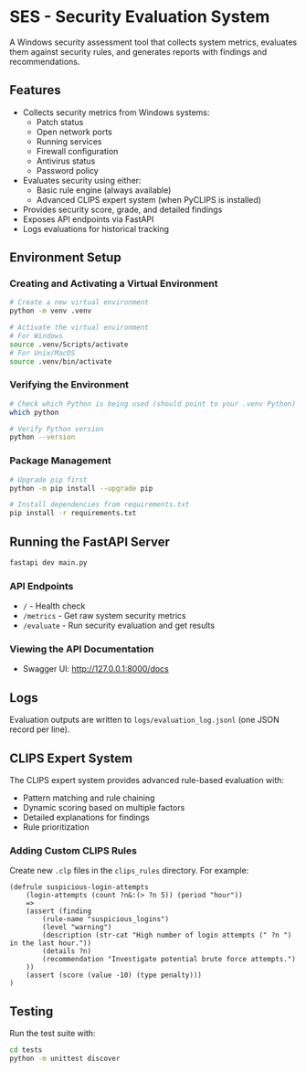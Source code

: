 # SES - Security Evaluation System

A Windows security assessment tool that collects system metrics, evaluates them against security rules, and generates reports with findings and recommendations.

## Features

- Collects security metrics from Windows systems:
  - Patch status
  - Open network ports
  - Running services
  - Firewall configuration
  - Antivirus status
  - Password policy
- Evaluates security using either:
  - Basic rule engine (always available)
  - Advanced CLIPS expert system (when PyCLIPS is installed)
- Provides security score, grade, and detailed findings
- Exposes API endpoints via FastAPI
- Logs evaluations for historical tracking

## Environment Setup

### Creating and Activating a Virtual Environment

```bash
# Create a new virtual environment
python -m venv .venv

# Activate the virtual environment
# For Windows
source .venv/Scripts/activate  
# For Unix/MacOS
source .venv/bin/activate
```

### Verifying the Environment

```bash
# Check which Python is being used (should point to your .venv Python)
which python  

# Verify Python version
python --version
```

### Package Management

```bash
# Upgrade pip first
python -m pip install --upgrade pip

# Install dependencies from requirements.txt
pip install -r requirements.txt
```

## Running the FastAPI Server

```bash
fastapi dev main.py
```

### API Endpoints

- `/` - Health check
- `/metrics` - Get raw system security metrics
- `/evaluate` - Run security evaluation and get results

### Viewing the API Documentation

- Swagger UI: <http://127.0.0.1:8000/docs>

## Logs

Evaluation outputs are written to `logs/evaluation_log.jsonl` (one JSON record per line).

## CLIPS Expert System

The CLIPS expert system provides advanced rule-based evaluation with:

- Pattern matching and rule chaining
- Dynamic scoring based on multiple factors
- Detailed explanations for findings
- Rule prioritization

### Adding Custom CLIPS Rules

Create new `.clp` files in the `clips_rules` directory. For example:

```clips
(defrule suspicious-login-attempts
    (login-attempts (count ?n&:(> ?n 5)) (period "hour"))
    =>
    (assert (finding
        (rule-name "suspicious_logins")
        (level "warning")
        (description (str-cat "High number of login attempts (" ?n ") in the last hour."))
        (details ?n)
        (recommendation "Investigate potential brute force attempts.")
    ))
    (assert (score (value -10) (type penalty)))
)
```

## Testing

Run the test suite with:

```bash
cd tests
python -m unittest discover
```
